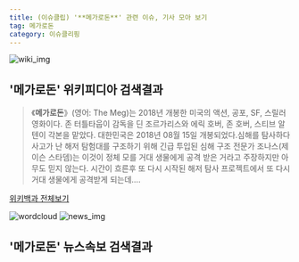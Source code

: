 ```yaml
---
title: (이슈클립) '**메가로돈**' 관련 이슈, 기사 모아 보기
tag: 메가로돈
category: 이슈클리핑
---
```

![wiki_img](https://user-images.githubusercontent.com/42597476/44503234-41136a80-a6d0-11e8-9071-6fc6418eafe4.png)
## **'**메가로돈**'** 위키피디아 검색결과
>《**메가로돈**》(영어: The Meg)는 2018년 개봉한 미국의 액션, 공포, SF, 스릴러 영화이다.
존 터틀타웁이 감독을 딘 조르가리스와 에릭 호버, 존 호버, 스티브 알텐이 각본을 맡았다.
대한민국은 2018년 08월 15일 개봉되었다.심해를 탐사하다 사고가 난 해저 탐험대를 구조하기 위해 긴급 투입된 심해 구조 전문가 조나스(제이슨 스타뎀)는
이것이 정체 모를 거대 생물에게 공격 받은 거라고 주장하지만 아무도 믿지 않는다.
시간이 흐른후 또 다시 시작된 해저 탐사 프로젝트에서 또 다시 거대 생물에게 공격받게 되는데....

<a href="https://ko.wikipedia.org/wiki/메가로돈" target="_blank">위키백과 전체보기</a>

![wordcloud](https://s3.ap-northeast-2.amazonaws.com/lyrics101-wordcloud/2018-09-15-1536981757.png)
![news_img](https://user-images.githubusercontent.com/42597476/44507050-1206f400-a6e4-11e8-8d98-7ffbfebb353f.png)
## **'**메가로돈**'** 뉴스속보 검색결과

